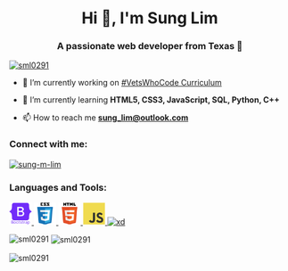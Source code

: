 <h1 align="center">Hi 👋, I'm Sung Lim</h1>
<h3 align="center">A passionate web developer from Texas 🥩</h3>

<p align="left"> <a href="https://github.com/ryo-ma/github-profile-trophy"><img src="https://github-profile-trophy.vercel.app/?username=sml0291" alt="sml0291" /></a> </p>

- 🔭 I’m currently working on [#VetsWhoCode Curriculum](https://github.com/Vets-Who-Code/Curriculum)

- 🌱 I’m currently learning **HTML5, CSS3, JavaScript, SQL, Python, C++**

- 📫 How to reach me **sung_lim@outlook.com**

<h3 align="left">Connect with me:</h3>
<p align="left">
<a href="https://linkedin.com/in/sung-m-lim" target="blank"><img align="center" src="https://cdn.jsdelivr.net/npm/simple-icons@3.0.1/icons/linkedin.svg" alt="sung-m-lim" height="30" width="40" /></a>
</p>

<h3 align="left">Languages and Tools:</h3>
<p align="left"> <a href="https://getbootstrap.com" target="_blank"> <img src="https://raw.githubusercontent.com/devicons/devicon/master/icons/bootstrap/bootstrap-plain-wordmark.svg" alt="bootstrap" width="40" height="40"/> </a> <a href="https://www.w3schools.com/css/" target="_blank"> <img src="https://raw.githubusercontent.com/devicons/devicon/master/icons/css3/css3-original-wordmark.svg" alt="css3" width="40" height="40"/> </a> <a href="https://www.w3.org/html/" target="_blank"> <img src="https://raw.githubusercontent.com/devicons/devicon/master/icons/html5/html5-original-wordmark.svg" alt="html5" width="40" height="40"/> </a> <a href="https://developer.mozilla.org/en-US/docs/Web/JavaScript" target="_blank"> <img src="https://raw.githubusercontent.com/devicons/devicon/master/icons/javascript/javascript-original.svg" alt="javascript" width="40" height="40"/> </a> <a href="https://www.adobe.com/products/xd.html" target="_blank"> <img src="https://cdn.worldvectorlogo.com/logos/adobe-xd.svg" alt="xd" width="40" height="40"/> </a> </p>

<p><img align="left" src="https://github-readme-stats.vercel.app/api/top-langs?username=sml0291&show_icons=true&locale=en&layout=compact" alt="sml0291" /></p>

<p>&nbsp;<img align="center" src="https://github-readme-stats.vercel.app/api?username=sml0291&show_icons=true&locale=en" alt="sml0291" /></p>

<p><img align="center" src="https://github-readme-streak-stats.herokuapp.com/?user=sml0291&" alt="sml0291" /></p>
